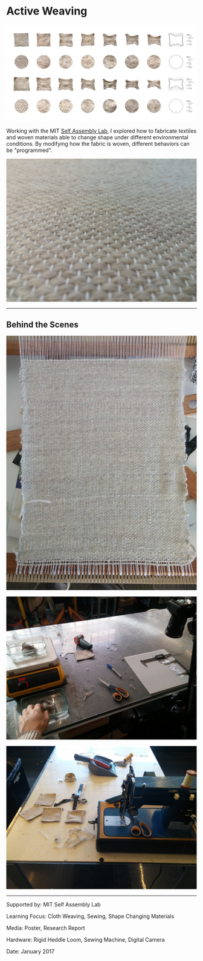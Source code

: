 # Active Weaving

![](ActiveWeaving.jpg)

Working with the MIT [Self Assembly Lab](http://www.selfassemblylab.net), I explored how to fabricate textiles and woven materials able to change shape under different environmental conditions. By modifying how the fabric is woven, different behaviors can be "programmed".

![](ActiveWeaving2.jpg)

---

## Behind the Scenes

![](ActiveWeaving3.jpg)

![](ActiveWeaving4.jpg)

![](ActiveWeaving5.jpg)

---

Supported by: MIT Self Assembly Lab

Learning Focus: Cloth Weaving, Sewing, Shape Changing Materials

Media: Poster, Research Report

Hardware: Rigid Heddle Loom, Sewing Machine, Digital Camera

Date: January 2017
